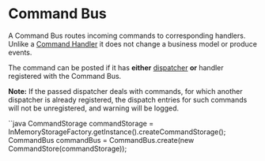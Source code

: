 # Command Bus

A Command Bus routes incoming commands to corresponding handlers. Unlike a [Command Handler](./command-handler.md) it does not change a business model or produce events.

The command can be posted if it has **either** [dispatcher](./command-dispatcher.md) **or** handler registered with the Command Bus.

**Note:** If the passed dispatcher deals with commands, for which another dispatcher is already registered, the dispatch entries for such commands will not be unregistered, and warning will be logged.

``java
CommandStorage commandStorage = InMemoryStorageFactory.getInstance().createCommandStorage();
CommandBus commandBus = CommandBus.create(new CommandStore(commandStorage));
````